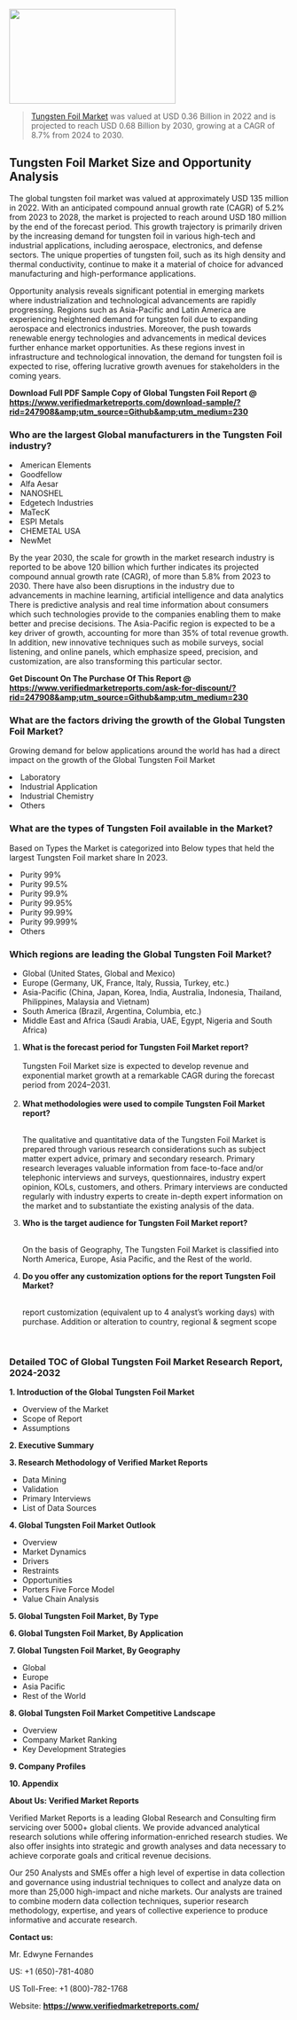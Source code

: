 <img src="https://ffe5etoiles.com/wp-content/uploads/2024/12/MST1-300x171.png" alt="" width="300" height="171" class="alignnone size-medium wp-image-20088" /><blockquote><p><p><a href="https://www.verifiedmarketreports.com/download-sample/?rid=247908&utm_source=Github&utm_medium=230" target="_blank">Tungsten Foil Market</a> was valued at USD 0.36 Billion in 2022 and is projected to reach USD 0.68 Billion by 2030, growing at a CAGR of 8.7% from 2024 to 2030.</p></blockquote><p><h2>Tungsten Foil Market Size and Opportunity Analysis</h2><p>The global tungsten foil market was valued at approximately USD 135 million in 2022. With an anticipated compound annual growth rate (CAGR) of 5.2% from 2023 to 2028, the market is projected to reach around USD 180 million by the end of the forecast period. This growth trajectory is primarily driven by the increasing demand for tungsten foil in various high-tech and industrial applications, including aerospace, electronics, and defense sectors. The unique properties of tungsten foil, such as its high density and thermal conductivity, continue to make it a material of choice for advanced manufacturing and high-performance applications.</p><p>Opportunity analysis reveals significant potential in emerging markets where industrialization and technological advancements are rapidly progressing. Regions such as Asia-Pacific and Latin America are experiencing heightened demand for tungsten foil due to expanding aerospace and electronics industries. Moreover, the push towards renewable energy technologies and advancements in medical devices further enhance market opportunities. As these regions invest in infrastructure and technological innovation, the demand for tungsten foil is expected to rise, offering lucrative growth avenues for stakeholders in the coming years.</p></p><p class=""><strong>Download Full PDF Sample Copy of Global Tungsten Foil Report @ <a href="https://www.verifiedmarketreports.com/download-sample/?rid=247908&amp;utm_source=Github&amp;utm_medium=230" target="_blank">https://www.verifiedmarketreports.com/download-sample/?rid=247908&amp;utm_source=Github&amp;utm_medium=230</a></strong></p><h3 id="" class="">Who are the largest Global manufacturers in the Tungsten Foil industry?</h3><p><li>American Elements</li><li> Goodfellow</li><li> Alfa Aesar</li><li> NANOSHEL</li><li> Edgetech Industries</li><li> MaTecK</li><li> ESPI Metals</li><li> CHEMETAL USA</li><li> NewMet</li></p><div class=""><div class="" dir="" data-message-author-role="" data-message-id="" data-message-model-slug=""><div class=""><div class=""><div class=""><div class="" dir="" data-message-author-role="" data-message-id="" data-message-model-slug=""><div class=""><div class=""><p>By the year 2030, the scale for growth in the market research industry is reported to be above 120 billion which further indicates its projected compound annual growth rate (CAGR), of more than 5.8% from 2023 to 2030. There have also been disruptions in the industry due to advancements in machine learning, artificial intelligence and data analytics There is predictive analysis and real time information about consumers which such technologies provide to the companies enabling them to make better and precise decisions. The Asia-Pacific region is expected to be a key driver of growth, accounting for more than 35% of total revenue growth. In addition, new innovative techniques such as mobile surveys, social listening, and online panels, which emphasize speed, precision, and customization, are also transforming this particular sector.</p><p><strong>Get Discount On The Purchase Of This Report @&nbsp; <a href="https://www.verifiedmarketreports.com/ask-for-discount/?rid=247908&amp;utm_source=Github&amp;utm_medium=230" target="_blank">https://www.verifiedmarketreports.com/ask-for-discount/?rid=247908&amp;utm_source=Github&amp;utm_medium=230</a></strong></p></div></div></div></div></div></div></div></div><h3 id="" class="">What are the factors driving the growth of the Global Tungsten Foil Market?</h3><p id="" class="">Growing demand for below applications around the world has had a direct impact on the growth of the Global Tungsten Foil Market</p><p id="" class=""><li>Laboratory</li><li> Industrial Application</li><li> Industrial Chemistry</li><li> Others</li></p><h3 id="" class="">What are the types of Tungsten Foil available in the Market?</h3><p id="" class="">Based on Types the Market is categorized into Below types that held the largest Tungsten Foil market share In 2023.</p><p id="" class=""><li>Purity 99%</li><li> Purity 99.5%</li><li> Purity 99.9%</li><li> Purity 99.95%</li><li> Purity 99.99%</li><li> Purity 99.999%</li><li> Others</li></p><h3 id="" class="">Which regions are leading the Global Tungsten Foil Market?</h3><ul><li>Global (United States, Global and Mexico)</li><li>Europe (Germany, UK, France, Italy, Russia, Turkey, etc.)</li><li>Asia-Pacific (China, Japan, Korea, India, Australia, Indonesia, Thailand, Philippines, Malaysia and Vietnam)</li><li>South America (Brazil, Argentina, Columbia, etc.)</li><li>Middle East and Africa (Saudi Arabia, UAE, Egypt, Nigeria and South Africa)</li></ul><p><ol><li><strong>What is the forecast period for Tungsten Foil Market report?<br /></strong><br /><span data-sheets-root="1" data-sheets-value="{&quot;1&quot;:2,&quot;2&quot;:&quot;XXXX size is expected to develop revenue and exponential market growth at a remarkable CAGR during the forecast period from 2024&ndash;2030.&quot;}" data-sheets-userformat="{&quot;2&quot;:12674,&quot;4&quot;:{&quot;1&quot;:2,&quot;2&quot;:16776960},&quot;10&quot;:2,&quot;11&quot;:0,&quot;15&quot;:&quot;Arial&quot;,&quot;16&quot;:12}">Tungsten Foil Market size is expected to develop revenue and exponential market growth at a remarkable CAGR during the forecast period from 2024&ndash;2031.</span><br /><br /></li><li><strong>What methodologies were used to compile Tungsten Foil Market report?<br /><br /></strong><p>The qualitative and quantitative data of the&nbsp;Tungsten Foil Market is prepared through various research considerations such as subject matter expert advice, primary and secondary research. Primary research leverages valuable information from face-to-face and/or telephonic interviews and surveys, questionnaires, industry expert opinion, KOLs, customers, and others. Primary interviews are conducted regularly with industry experts to create in-depth expert information on the market and to substantiate the existing analysis of the data.&nbsp;</p></li><li><strong>Who is the target audience for Tungsten Foil Market report?<br /><br /></strong><p>On the basis of Geography, The&nbsp;Tungsten Foil Market is classified into North America, Europe, Asia Pacific, and the Rest of the world.</p></li><li><strong>Do you offer any customization options for the report Tungsten Foil Market?<br /><br /></strong><p>report customization (equivalent up to 4 analyst&rsquo;s working days) with purchase. Addition or alteration to country, regional &amp; segment scope</p><p>&nbsp;</p></li></ol></p><h3 id="" class="">Detailed TOC of Global Tungsten Foil Market Research Report, 2024-2032</h3><p id="" class=""><strong>1. Introduction of the Global Tungsten Foil Market</strong></p><ul><li>Overview of the Market</li><li>Scope of Report</li><li>Assumptions</li></ul><p id="" class=""><strong>2. Executive Summary</strong></p><p id="" class=""><strong>3. Research Methodology of&nbsp;Verified Market Reports</strong></p><ul><li>Data Mining</li><li>Validation</li><li>Primary Interviews</li><li>List of Data Sources</li></ul><p id="" class=""><strong>4. Global Tungsten Foil Market Outlook</strong></p><ul><li>Overview</li><li>Market Dynamics</li><li>Drivers</li><li>Restraints</li><li>Opportunities</li><li>Porters Five Force Model</li><li>Value Chain Analysis</li></ul><p id="" class=""><strong>5. Global Tungsten Foil Market, By&nbsp;Type</strong></p><p id="" class=""><strong>6. Global Tungsten Foil Market, By Application</strong></p><p id="" class=""><strong>7. Global Tungsten Foil Market, By Geography</strong></p><ul><li>Global</li><li>Europe</li><li>Asia Pacific</li><li>Rest of the World</li></ul><p id="" class=""><strong>8. Global Tungsten Foil Market Competitive Landscape</strong></p><ul><li>Overview</li><li>Company Market Ranking</li><li>Key Development Strategies</li></ul><p id="" class=""><strong>9. Company Profiles</strong></p><p id="" class=""><strong>10. Appendix</strong></p><p id="" class=""><strong>About Us: Verified Market Reports</strong></p><p id="" class="">Verified Market Reports is a leading Global Research and Consulting firm servicing over 5000+ global clients. We provide advanced analytical research solutions while offering information-enriched research studies. We also offer insights into strategic and growth analyses and data necessary to achieve corporate goals and critical revenue decisions.</p><p id="" class="">Our 250 Analysts and SMEs offer a high level of expertise in data collection and governance using industrial techniques to collect and analyze data on more than 25,000 high-impact and niche markets. Our analysts are trained to combine modern data collection techniques, superior research methodology, expertise, and years of collective experience to produce informative and accurate research.</p><p id="" class=""><strong>Contact us:</strong></p><p id="" class="">Mr. Edwyne Fernandes</p><p id="" class="">US: +1 (650)-781-4080</p><p id="" class="">US Toll-Free: +1 (800)-782-1768</p><p id="" class="">Website: <a target="" data-test-app-aware-link=""><strong>https://www.verifiedmarketreports.com/</strong></a></p>
